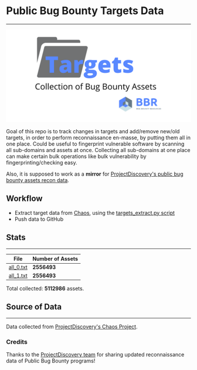 # Public Bug Bounty Targets Data
---
![Logo](logo_bbr.png)

Goal of this repo is to track changes in targets and add/remove new/old targets, in order to perform reconnaissance en-masse, by putting them all in one place.
Could be useful to fingerprint vulnerable software by scanning all sub-domains and assets at once. Collecting all sub-domains at one place can make certain bulk operations like bulk vulnerability by fingerprinting/checking easy.

Also, it is supposed to work as a **mirror** for [ProjectDiscovery's public bug bounty assets recon data](https://chaos.projectdiscovery.io).

## Workflow
  - Extract target data from [Chaos](https://chaos.projectdiscovery.io/), using the [targets_extract.py script](https://github.com/BugBountyResources/targets/blob/main/targets_extract.py)
  - Push data to GitHub

## Stats
---

| File                 | Number of Assets     |
|---------------------- | --------------------------|
| [all_0.txt](https://github.com/BugBountyResources/targets/raw/main/all_0.txt)       | **2556493**               |
| [all_1.txt](https://github.com/BugBountyResources/targets/raw/main/all_1.txt)       | **2556493**               |

Total collected: **5112986** assets.


## Source of Data
---
Data collected from [ProjectDiscovery's Chaos Project](https://chaos.projectdiscovery.io/).

### Credits
Thanks to the [ProjectDiscovery team](https://projectdiscovery.io) for sharing updated reconnaissance data of Public Bug Bounty programs!
